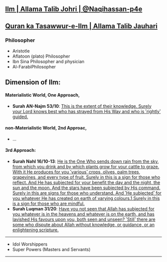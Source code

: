 ## [Ilm | Allama Talib Johri | ‪@Naqihassan-p4e‬](https://www.youtube.com/watch?v=RlI7hhcuh5w)
## [Quran ka Tasawwur-e-Ilm | Allama Talib Jauhari](https://www.youtube.com/watch?v=GzXKf28EShE)


### Philosopher
* Aristotle
* Aflatoon (plato) Philosopher
* Ibn Sina Philosopher and physician
* Al-FarabiPhilosopher

## Dimension of Ilm:

#### Materialistic World, One Approach, 
* __Surah AN-Najm 53/10__: [This is the extent of their knowledge. Surely your Lord knows best who has strayed from His Way and who is ˹rightly˺ guided.](https://quranwbw.com/53/30)
#### non-Materialistic World, 2nd Approac,
* ...
#### 3rd Approach:
* __Surah Nahl 16/10-13__: [He is the One Who sends down rain from the sky, from which you drink and by which plants grow for your cattle to graze. With it He produces for you ˹various˺ crops, olives, palm trees, grapevines, and every type of fruit. Surely in this is a sign for those who reflect. And He has subjected for your benefit the day and the night, the sun and the moon. And the stars have been subjected by His command. Surely in this are signs for those who understand. And ˹He subjected˺ for you whatever He has created on earth of varying colours.1 Surely in this is a sign for those who are mindful.](https://quranwbw.com/16/10-11)
* __Surah Luqman 31/20__: [Have you not seen that Allah has subjected for you whatever is in the heavens and whatever is on the earth, and has lavished His favours upon you, both seen and unseen? ˹Still˺ there are some who dispute about Allah without knowledge, or guidance, or an enlightening scripture.
](https://quranwbw.com/31/20)

***

* Idol Worshippers
* Super Powers (Masters and Servants)

*** 
